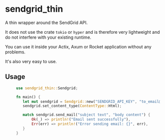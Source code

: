 # sendgrid_thin

A thin wrapper around the SendGrid API.

It does not use the crate `tokio` or `hyper` and is therefore very lightweight and do not interfere with your existing runtime.

You can use it inside your Actix, Axum or Rocket application without any problems.

It's also very easy to use.

## Usage

```rust
     use sendgrid_thin::Sendgrid;

     fn main() {
        let mut sendgrid = Sendgrid::new("SENDGRID_API_KEY", "to_email@example.com", "from_email@example.com");
        sendgrid.set_content_type(ContentType::Html);

        match sendgrid.send_mail("subject text", "body content") {
            Ok(_) => println!("Email sent successfully"),
            Err(err) => println!("Error sending email: {}", err),
        }
     }

